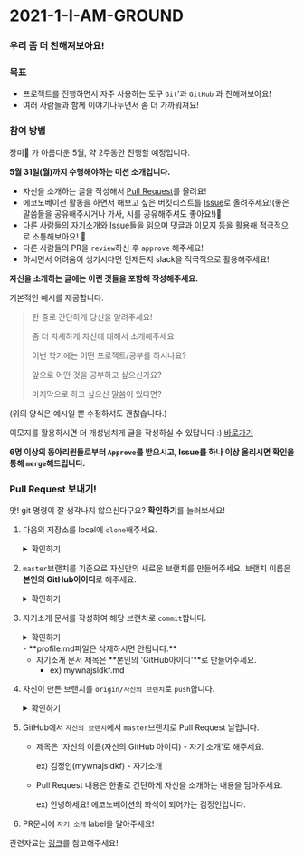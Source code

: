 # 2021-1-I-AM-GROUND

### 우리 좀 더 친해져보아요!

### 목표

- 프로젝트를 진행하면서 자주 사용하는 도구 `Git`'과 `GitHub` 과 친해져보아요!
- 여러 사람들과 함께 이야기나누면서 좀 더 가까워져요!



### 참여 방법

장미:rose: 가 아름다운 5월, 약 2주동안 진행할 예정입니다.

**5월 31일(월)까지 수행해야하는 미션 소개입니다.**

- 자신을 소개하는 글을 작성해서 [Pull Request](https://github.com/JNU-econovation/2021-1-I-AM-GROUND/pulls)를 올려요!
- 에코노베이션 활동을 하면서 해보고 싶은 버킷리스트를 [Issue](https://github.com/JNU-econovation/2021-1-I-AM-GROUND/issues)로 올려주세요!(좋은 말씀들을 공유해주시거나 가사, 시를 공유해주셔도 좋아요!)💓
- 다른 사람들의 자기소개와 Issue들을 읽으며 댓글과 이모지 등을 활용해 적극적으로 소통해보아요! 📣
- 다른 사람들의 PR을 `review`하신 후 `approve` 해주세요!
- 하시면서 어려움이 생기시다면 언제든지 slack을 적극적으로 활용해주세요!

**자신을 소개하는 글에는 이런 것들을 포함해 작성해주세요.**

기본적인 예시를 제공합니다.

> 한 줄로 간단하게 당신을 알려주세요!
>
> 좀 더 자세하게 자신에 대해서 소개해주세요
>
> 이번 학기에는 어떤 프로젝트/공부를 하시나요?
>
> 앞으로 어떤 것을 공부하고 싶으신가요?
>
> 마지막으로 하고 싶으신 말씀이 있다면?

(위의 양식은 예시일 뿐 수정하셔도 괜찮습니다.)

이모지를 활용하시면 더 개성넘치게 글을 작성하실 수 있답니다 :) [바로가기](https://www.emojiengine.com/ko/)

**6명 이상의 동아리원들로부터 `Approve`를 받으시고, Issue를 하나 이상 올리시면 확인을 통해 `merge`해드립니다.**

### Pull Request 보내기!

앗! git 명령이 잘 생각나지 않으신다구요? **확인하기**를 눌러보세요! 

1. 다음의 저장소를 local에 `clone`해주세요. 

   <details>
   	<summary>확인하기</summary>
		<div markdown="1">
			<pre>git clone https://github.com/JNU-econovation/2021-1-I-AM-GROUND</pre>
			<text>이후 local에 clone된 저장소로 이동해주세요!</text>
			<pre>cd 2021-1-I-AM-Ground</pre>
    </div>
	 </details>
   
2. `master`브랜치를 기준으로 자신만의 새로운 브랜치를 만들어주세요. 브랜치 이름은 **본인의 GitHub아이디**로 해주세요.

	<details>
   	<summary>확인하기</summary>
		<div markdown="1">
			<pre>git branch -b 본인의 Github 아이디</pre>
    </div>
	 </details>

3. 자기소개 문서를 작성하여 해당 브랜치로 `commit`합니다.
	<details>
   	<summary>확인하기</summary>
		<div markdown="1">
			<pre>git commit -m "commit message"</pre>
    </div>
	</details>
   - **profile.md파일은 삭제하시면 안됩니다.** 

   - 자기소개 문서 제목은 **본인의 'GitHub아이디'**로 만들어주세요.
     - ex) mywnajsldkf.md

4. 자신이 만든 브랜치를 `origin/자신의 브랜치`로 `push`합니다.
	<details>
      	<summary>확인하기</summary>
		<div markdown="1">
        <pre>git push origin {자신의 브랜치 이름}</pre>
    </div>
	 </details>
	
5. GitHub에서 `자신의 브랜치`에서 `master`브랜치로 Pull Request 날립니다.

   - 제목은 '자신의 이름(자신의 GitHub 아이디) - 자기 소개'로 해주세요.

     ex) 김정인(mywnajsldkf) - 자기소개

   - Pull Request 내용은 한줄로 간단하게 자신을 소개하는 내용을 담아주세요.

     ex) 안녕하세요! 에코노베이션의 화석이 되어가는 김정인입니다. 

6. PR문서에 `자기 소개` label을 달아주세요!

관련자료는 [링크](https://drive.google.com/file/d/1J1_bDLeDgLadfhlU_VKxrpERjip04qF_/view?usp=sharing)를 참고해주세요!
